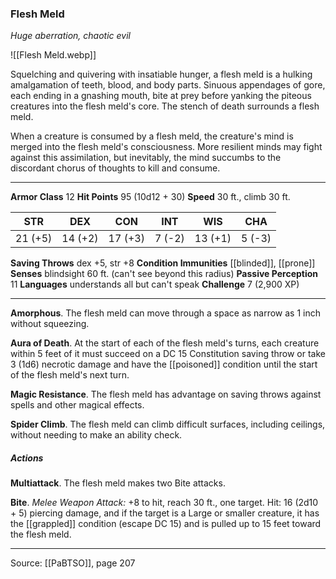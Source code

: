 ### Flesh Meld
_Huge aberration, chaotic evil_

![[Flesh Meld.webp]]

Squelching and quivering with insatiable hunger, a flesh meld is a hulking amalgamation of teeth, blood, and body parts. Sinuous appendages of gore, each ending in a gnashing mouth, bite at prey before yanking the piteous creatures into the flesh meld's core. The stench of death surrounds a flesh meld.

When a creature is consumed by a flesh meld, the creature's mind is merged into the flesh meld's consciousness. More resilient minds may fight against this assimilation, but inevitably, the mind succumbs to the discordant chorus of thoughts to kill and consume.




---

**Armor Class** 12
**Hit Points** 95 (10d12 + 30)
**Speed** 30 ft., climb 30 ft.

| STR     | DEX     | CON     | INT     | WIS     | CHA     |
|---------|---------|---------|---------|---------|---------|
| 21 (+5) | 14 (+2) | 17 (+3) | 7 (-2) | 13 (+1) | 5 (-3) |

**Saving Throws** dex +5, str +8
**Condition Immunities** [[blinded]], [[prone]]
**Senses** blindsight 60 ft. (can't see beyond this radius)
**Passive Perception** 11
**Languages** understands all but can't speak
**Challenge** 7 (2,900 XP)

---

**Amorphous**. The flesh meld can move through a space as narrow as 1 inch without squeezing.

**Aura of Death**. At the start of each of the flesh meld's turns, each creature within 5 feet of it must succeed on a DC 15 Constitution saving throw or take 3 (1d6) necrotic damage and have the [[poisoned]] condition until the start of the flesh meld's next turn.

**Magic Resistance**. The flesh meld has advantage on saving throws against spells and other magical effects.

**Spider Climb**. The flesh meld can climb difficult surfaces, including ceilings, without needing to make an ability check.

##### Actions
**Multiattack**. The flesh meld makes two Bite attacks.

**Bite**. _Melee Weapon Attack:_ +8 to hit, reach 30 ft., one target. Hit: 16 (2d10 + 5) piercing damage, and if the target is a Large or smaller creature, it has the [[grappled]] condition (escape DC 15) and is pulled up to 15 feet toward the flesh meld.


---

Source: [[PaBTSO]], page 207
